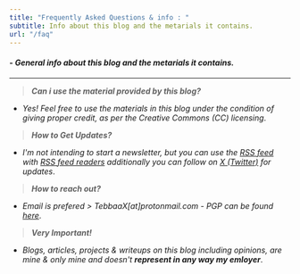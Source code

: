 ```yaml
---
title: "Frequently Asked Questions & info : "
subtitle: Info about this blog and the metarials it contains.
url: "/faq"
---
```


#### - _General info about this blog and the metarials it contains._

---

> **_Can i use the material provided by this blog?_**

- _Yes! Feel free to use the materials in this blog under the condition of giving proper credit, as per the *Creative Commons (CC) licensing*_.

> **_How to Get Updates?_**

- _I'm not intending to start a newsletter, but you can use the [RSS feed](/index.xml) with [RSS feed readers](https://www.privacytools.io/privacy-rss-feed-readers) additionally you can follow on [X (Twitter)](https://twitter.com/TebbaaX) for updates_.

> **_How to reach out?_**

- _Email is prefered > TebbaaX[at]protonmail.com - PGP can be found [here](/pgp.txt)_.

> **_Very Important!_**

- _Blogs, articles, projects & writeups on this blog including opinions, are mine & only mine and doesn't **represent in any way my emloyer**_.
